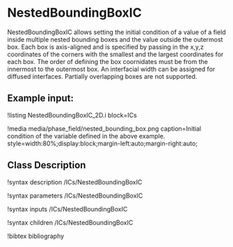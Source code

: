# NestedBoundingBoxIC

NestedBoundingBoxIC allows setting the initial condition of a value of a field inside multiple nested
bounding boxes and the value outside the outermost box. Each box is axis-aligned and is specified by
passing in the x,y,z coordinates of the corners with the smallest and the largest coordinates for each
box. The order of defining the box coornidates must be from the innermost to the outermost box. An
interfacial width can be assigned for diffused interfaces. Partially overlapping boxes are not supported.

## Example input:

!listing NestedBoundingBoxIC_2D.i block=ICs

!media media/phase_field/nested_bounding_box.png
       caption=Initial condition of the variable defined in the above example.
       style=width:80%;display:block;margin-left:auto;margin-right:auto;

## Class Description

!syntax description /ICs/NestedBoundingBoxIC

!syntax parameters /ICs/NestedBoundingBoxIC

!syntax inputs /ICs/NestedBoundingBoxIC

!syntax children /ICs/NestedBoundingBoxIC

!bibtex bibliography
